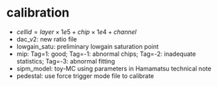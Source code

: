 # calibration

* $cellid=layer\times 1e5+chip\times 1e4+channel$
* dac_v2: new ratio file
* lowgain_satu: preliminary lowgain saturation point
* mip: Tag=1: good; Tag=-1: abnormal chips; Tag=-2: inadequate statistics; Tag=-3: abnormal fitting
* sipm_model: toy-MC using parameters in Hamamatsu technical note
* pedestal: use force trigger mode file to calibrate
